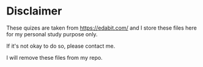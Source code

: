 # Disclaimer

These quizes are taken from https://edabit.com/ and I store these files here for my personal study purpose only.

If it's not okay to do so, please contact me.

I will remove these files from my repo.

